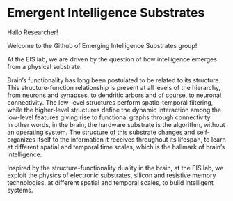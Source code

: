 # Emergent Intelligence Substrates

Hallo Researcher!

Welcome to the Github of Emerging Intelligence Substrates group!

At the EIS lab, we are driven by the question of how intelligence emerges from a physical substrate. 

Brain’s functionality has long been postulated to be related to its structure. This structure-function relationship is present at all levels of the hierarchy, from neurons and synapses, to dendritic arbors and of course, to neuronal connectivity. The low-level structures perform spatio-temporal filtering, while the higher-level structures define the dynamic interaction among the low-level features giving rise to functional graphs through connectivity.  
In other words, in the brain, the hardware substrate is the algorithm, without an operating system. 
The structure of this substrate changes and self-organizes itself to the information it receives throughout its lifespan, to learn at different spatial and temporal time scales, which is the hallmark of brain’s intelligence. 

Inspired by the structure-functionality duality in the brain, at the EIS lab, we exploit the physics of electronic substrates, silicon and resistive memory technologies, at different spatial and temporal scales, to build intelligent systems. 



